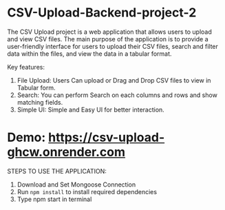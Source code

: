 # CSV-Upload-Backend-project-2
The CSV Upload project is a web application that allows users to upload and view CSV files. The main purpose of the application is to provide a user-friendly interface for users to upload their CSV files, search and filter data within the files, and view the data in a tabular format.

Key features:
1.  File Upload:  Users Can upload or Drag and Drop CSV files to view in Tabular form.
2. Search:  You can perform Search on each columns and rows and show matching fields.
3.  Simple UI:  Simple and Easy UI for better interaction.

# Demo: https://csv-upload-ghcw.onrender.com

STEPS TO USE THE APPLICATION:
1) Download and Set Mongoose Connection
2) Run `npm install` to install required dependencies
3) Type npm start in terminal